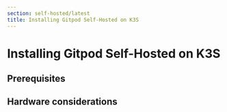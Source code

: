 ```yaml
---
section: self-hosted/latest
title: Installing Gitpod Self-Hosted on K3S
---
```


<script context="module">
  export const prerender = true;
</script>

# Installing Gitpod Self-Hosted on K3S

## Prerequisites

## Hardware considerations

##
